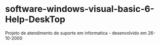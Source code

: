 # software-windows-visual-basic-6-Help-DeskTop
Projeto de atendimento de suporte em informatica - desenvolvido em 26-10-2000
